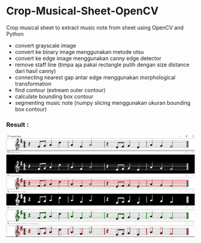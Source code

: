 # Crop-Musical-Sheet-OpenCV
 Crop musical sheet to extract music note from sheet using OpenCV and Python
 
 
- convert grayscale image
- convert ke binary image menggunakan metode otsu
- convert ke edge image menggunakan canny edge detector
- remove staff line (timpa aja pakai rectangle putih dengan size distance dari hasil canny)
- connecting nearest gap antar edge menggunakan morphological transformation
- find contour (extream outer contour)
- calculate bounding box contour
- segmenting music note (numpy slicing menggunakan ukuran bounding box contour)


### Result :

![](resource/result.png)